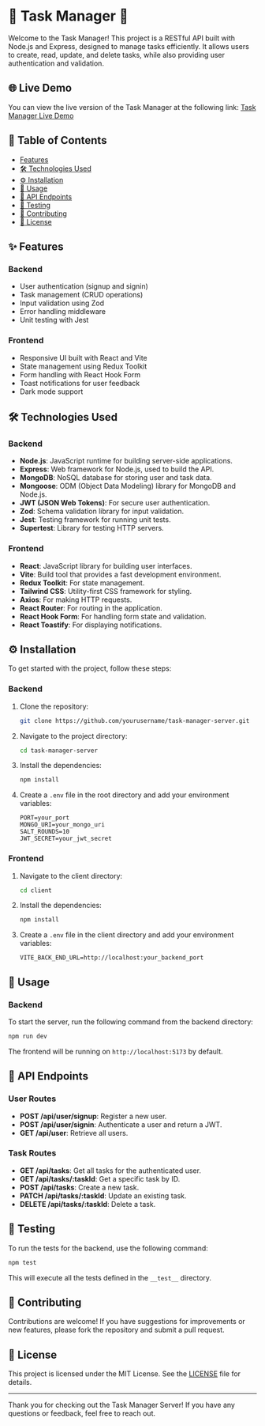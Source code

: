 # 🚀 Task Manager 🚀

Welcome to the Task Manager! This project is a RESTful API built with Node.js and Express, designed to manage tasks efficiently. It allows users to create, read, update, and delete tasks, while also providing user authentication and validation.

## 🌐 Live Demo

You can view the live version of the Task Manager at the following link:
[Task Manager Live Demo](https://task-manager-rust-three.vercel.app/)

## 📑 Table of Contents

- [Features](#features)
- [🛠️ Technologies Used](#technologies-used)
- [⚙️ Installation](#installation)
- [🚀 Usage](#usage)
- [📍 API Endpoints](#api-endpoints)
- [🧪 Testing](#testing)
- [🤝 Contributing](#contributing)
- [📜 License](#license)

## ✨ Features

### Backend
- User authentication (signup and signin)
- Task management (CRUD operations)
- Input validation using Zod
- Error handling middleware
- Unit testing with Jest

### Frontend
- Responsive UI built with React and Vite
- State management using Redux Toolkit
- Form handling with React Hook Form
- Toast notifications for user feedback
- Dark mode support

## 🛠️ Technologies Used

### Backend
- **Node.js**: JavaScript runtime for building server-side applications.
- **Express**: Web framework for Node.js, used to build the API.
- **MongoDB**: NoSQL database for storing user and task data.
- **Mongoose**: ODM (Object Data Modeling) library for MongoDB and Node.js.
- **JWT (JSON Web Tokens)**: For secure user authentication.
- **Zod**: Schema validation library for input validation.
- **Jest**: Testing framework for running unit tests.
- **Supertest**: Library for testing HTTP servers.

### Frontend
- **React**: JavaScript library for building user interfaces.
- **Vite**: Build tool that provides a fast development environment.
- **Redux Toolkit**: For state management.
- **Tailwind CSS**: Utility-first CSS framework for styling.
- **Axios**: For making HTTP requests.
- **React Router**: For routing in the application.
- **React Hook Form**: For handling form state and validation.
- **React Toastify**: For displaying notifications.

## ⚙️ Installation

To get started with the project, follow these steps:

### Backend
1. Clone the repository:
   ```bash
   git clone https://github.com/yourusername/task-manager-server.git
   ```

2. Navigate to the project directory:
   ```bash
   cd task-manager-server
   ```

3. Install the dependencies:
   ```bash
   npm install
   ```

4. Create a `.env` file in the root directory and add your environment variables:
   ```
   PORT=your_port
   MONGO_URI=your_mongo_uri
   SALT_ROUNDS=10
   JWT_SECRET=your_jwt_secret
   ```

### Frontend
1. Navigate to the client directory:
   ```bash
   cd client
   ```

2. Install the dependencies:
   ```bash
   npm install
   ```

3. Create a `.env` file in the client directory and add your environment variables:
   ```
   VITE_BACK_END_URL=http://localhost:your_backend_port
   ```

## 🚀 Usage

### Backend
To start the server, run the following command from the backend directory:

```bash
npm run dev
```

The frontend will be running on `http://localhost:5173` by default.

## 📍 API Endpoints

### User Routes
- **POST /api/user/signup**: Register a new user.
- **POST /api/user/signin**: Authenticate a user and return a JWT.
- **GET /api/user**: Retrieve all users.

### Task Routes
- **GET /api/tasks**: Get all tasks for the authenticated user.
- **GET /api/tasks/:taskId**: Get a specific task by ID.
- **POST /api/tasks**: Create a new task.
- **PATCH /api/tasks/:taskId**: Update an existing task.
- **DELETE /api/tasks/:taskId**: Delete a task.

## 🧪 Testing

To run the tests for the backend, use the following command:
``` bash
npm test
```
This will execute all the tests defined in the `__test__` directory.

## 🤝 Contributing

Contributions are welcome! If you have suggestions for improvements or new features, please fork the repository and submit a pull request.

## 📜 License

This project is licensed under the MIT License. See the [LICENSE](LICENSE) file for details.

---

Thank you for checking out the Task Manager Server! If you have any questions or feedback, feel free to reach out.
